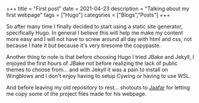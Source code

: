+++
title = "First post"
date = 2021-04-23
description = "Talking about my first webpage"
tags = ["Hugo"]
categories = ["Blogs","Posts"]
+++

So after many time I finally decided to start using a static site generator,
specifically Hugo. In general I believe this will help me make my content more
easy and I will not have to screw around all day with html and css, not because
I hate it but because it's very tiresome the copypaste.

Another thing to note is that before choosing Hugo I tried JBake and Jekyll, I
enjoyed the first hours of JBake not before realizing the lack of public themes
to choose from... and with Jekyll it was a pain to install on Wingblows and I
don't enjoy having to setup Cywing or having to use WSL.

And before leaving my old repository to rest... shotouts to
[Jaafar](https://jaafard.codeberg.page/) for letting me copy some of the project
files made for his webpage.
